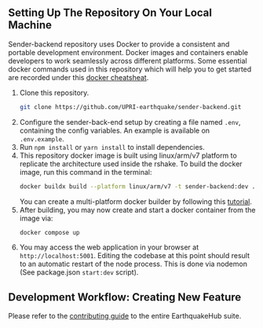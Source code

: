 ## Setting Up The Repository On Your Local Machine
Sender-backend repository uses Docker to provide a consistent and portable development environment. Docker images and containers enable developers to work seamlessly across different platforms. Some essential docker commands used in this repository which will help you to get started are recorded under this [docker cheatsheat]().
1. Clone this repository.
    ```bash
    git clone https://github.com/UPRI-earthquake/sender-backend.git
    ```
2. Configure the sender-back-end setup by creating a file named `.env`, containing the config variables. An example is available on `.env.example`.
3. Run `npm install` or `yarn install` to install dependencies.
4. This repository docker image is built using linux/arm/v7 platform to replicate the architecture used inside the rshake. To build the docker image, run this command in the terminal:
    ```bash
    docker buildx build --platform linux/arm/v7 -t sender-backend:dev .
    ```
    You can create a multi-platform docker builder by following this [tutorial](https://docs.docker.com/build/building/multi-platform/#getting-started).
5. After building, you may now create and start a docker container from the image via:
    ```bash
    docker compose up
    ```
6. You may access the web application in your browser at `http://localhost:5001`. Editing the codebase at this point should result to an automatic restart of the node process. This is done via nodemon (See package.json `start:dev` script).

## Development Workflow: Creating New Feature
Please refer to the [contributing guide](https://upri-earthquake.github.io/dev-guide-contributing) to the entire EarthquakeHub suite.